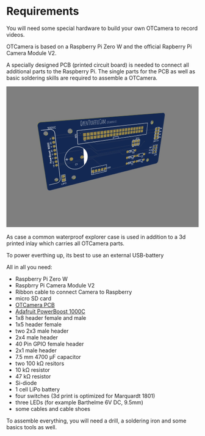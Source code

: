 # Requirements

You will need some special hardware to build your own OTCamera to record videos.

OTCamera is based on a Raspberry Pi Zero W and the official Rapberry Pi Camera Module V2.

A specially designed PCB (printed circuit board) is needed to connect all additional parts to the Raspberry Pi.
The single parts for the PCB as well as basic soldering skills are required to assemble a OTCamera.

![PCB](pcb3d.jpeg)

As case a common waterproof explorer case is used in addition to a 3d printed inlay which carries all OTCamera parts.

To power everthing up, its best to use an external USB-battery

All in all you need:

- Raspberry Pi Zero W
- Raspbrry Pi Camera Module V2
- Ribbon cable to connect Camera to Raspberry
- micro SD card
- [OTCamera PCB](https://aisler.net/querplaner/opentrafficcam/otcamera-v0-1)
- [Adafruit PowerBoost 1000C](https://www.adafruit.com/product/2465)
- 1x8 header female and male
- 1x5 header female
- two 2x3 male header
- 2x4 male header
- 40 Pin GPIO female header
- 2x1 male header
- 7.5 mm 4700 µF capacitor
- two 100 kΩ resitors
- 10 kΩ resistor
- 47 kΩ resistor
- Si-diode
- 1 cell LiPo battery
- four switches (3d print is optimized for Marquardt 1801)
- three LEDs (for example Barthelme 6V DC, 9.5mm)
- some cables and cable shoes

To assemble everything, you will need a drill, a soldering iron and some basics tools as well.

